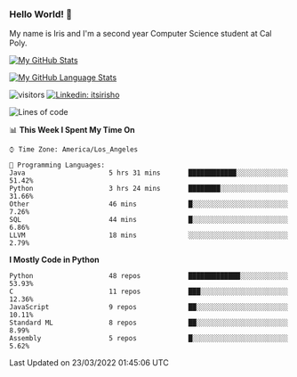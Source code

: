 ### Hello World! 👋

My name is Iris and I'm a second year Computer Science student at Cal Poly. 


[![My GitHub Stats](https://github-readme-stats.vercel.app/api?username=sleepyStick&show_icons=true&&count_private=true&include_all_commits=true&theme=buefy)]()

[![My GitHub Language Stats](https://github-readme-stats.vercel.app/api/top-langs/?username=sleepyStick&langs_count=5&theme=buefy)]()

![visitors](https://visitor-badge.glitch.me/badge?page_id=sleepyStick.sleepyStick)
[![Linkedin: itsirisho](https://img.shields.io/badge/-itsirisho-informational?style=flat-square&logo=Linkedin&logoColor=white&link=https://www.linkedin.com/in/itsirisho/)](https://www.linkedin.com/in/itsirisho/)

<!--START_SECTION:waka-->
![Lines of code](https://img.shields.io/badge/From%20Hello%20World%20I%27ve%20Written-24%20Million%20lines%20of%20code-blue)

📊 **This Week I Spent My Time On** 

```text
⌚︎ Time Zone: America/Los_Angeles

💬 Programming Languages: 
Java                     5 hrs 31 mins       ████████████░░░░░░░░░░░░░   51.42% 
Python                   3 hrs 24 mins       ████████░░░░░░░░░░░░░░░░░   31.66% 
Other                    46 mins             █░░░░░░░░░░░░░░░░░░░░░░░░   7.26% 
SQL                      44 mins             █░░░░░░░░░░░░░░░░░░░░░░░░   6.86% 
LLVM                     18 mins             ░░░░░░░░░░░░░░░░░░░░░░░░░   2.79%

```

**I Mostly Code in Python** 

```text
Python                   48 repos            █████████████░░░░░░░░░░░░   53.93% 
C                        11 repos            ███░░░░░░░░░░░░░░░░░░░░░░   12.36% 
JavaScript               9 repos             ██░░░░░░░░░░░░░░░░░░░░░░░   10.11% 
Standard ML              8 repos             ██░░░░░░░░░░░░░░░░░░░░░░░   8.99% 
Assembly                 5 repos             █░░░░░░░░░░░░░░░░░░░░░░░░   5.62%

```



 Last Updated on 23/03/2022 01:45:06 UTC
<!--END_SECTION:waka-->

<!--
**konanyuta/konanyuta** is a ✨ _special_ ✨ repository because its `README.md` (this file) appears on your GitHub profile.

Here are some ideas to get you started:

- 🔭 I’m currently working on ...
- 🌱 I’m currently learning ...
- 👯 I’m looking to collaborate on ...
- 🤔 I’m looking for help with ...
- 💬 Ask me about ...
- 📫 How to reach me: ...
- 😄 Pronouns: ...
- ⚡ Fun fact: ...
-->
